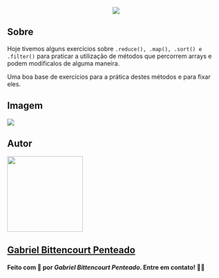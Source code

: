 <div align="center">
  <img src=".github/../../.github/Day3-img/title-day4.svg">
</div>

## Sobre
Hoje tivemos alguns exercícios sobre `.reduce(), .map(), .sort() e .filter()` para praticar a utilização de métodos que percorrem arrays e podem modificalos de alguma maneira.

Uma boa base de exercícios para a prática destes métodos e para fixar eles.

## Imagem
<img src=".github/../../.github/Day3-img/day4.png">

## Autor
<img src="https://unavatar.now.sh/github/gabrlcj" width="175" />

## [Gabriel Bittencourt Penteado](https://www.linkedin.com/in/gabriel-bittencourt-penteado/)

#### Feito com 🤎 por *Gabriel Bittencourt Penteado*. Entre em contato! 👋🏽